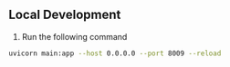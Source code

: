 ## Local Development

1. Run the following command

````bash
uvicorn main:app --host 0.0.0.0 --port 8009 --reload
````